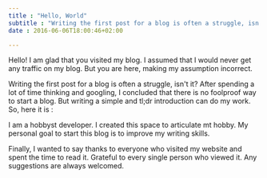 ```yaml
---
title : "Hello, World"
subtitle : "Writing the first post for a blog is often a struggle, isn't it? After spending a lot of time thinking and googling, I concluded that there is no foolproof way to start a blog."
date : 2016-06-06T18:00:46+02:00

---
```


Hello! I am glad that you visited my blog. I assumed that I would never get any traffic on my blog. But you are here, making my assumption incorrect.    

Writing the first post for a blog is often a struggle, isn't it? After spending a lot of time thinking and googling, I concluded that there is no foolproof way to start a blog. But writing a simple and tl;dr introduction can do my work. So, here it is :    

I am a hobbyst developer. I created this space to articulate mt hobby. My personal goal to start this blog is to improve my writing skills.   

Finally, I wanted to say thanks to everyone who visited my website and spent the time to read it. Grateful to every single person who viewed it. Any suggestions are always welcomed. 
